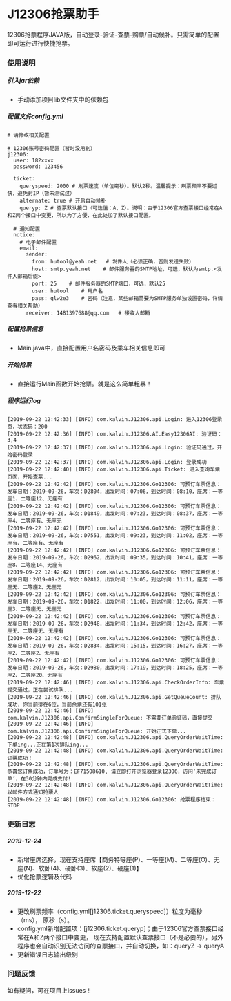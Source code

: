 # J12306抢票助手
12306抢票程序JAVA版，自动登录-验证-查票-购票/自动候补。只需简单的配置即可运行进行快捷抢票。

### 使用说明
##### 引入jar依赖
* 手动添加项目lib文件夹中的依赖包
##### 配置文件config.yml
```
# 请修改相关配置

# 12306账号密码配置（暂时没用到）
j12306:
  user: 182xxxx
  password: 123456

  ticket:
    queryspeed: 2000 # 刷票速度（单位毫秒）。默认2秒。温馨提示：刷票频率不要过快，避免封IP（暂未测试过）
    alternate: true # 开启自动候补
    queryp: Z # 查票默认接口（可选值：A、Z）。说明：由于12306官方查票接口经常在A和Z两个接口中变更，所以为了方便，在此处加了默认接口配置。

  # 通知配置
  notice:
    # 电子邮件配置
    email:
      sender:
        from: hutool@yeah.net   # 发件人（必须正确，否则发送失败）
        host: smtp.yeah.net    # 邮件服务器的SMTP地址，可选，默认为smtp.<发件人邮箱后缀>
        port: 25    # 邮件服务器的SMTP端口，可选，默认25
        user: hutool    # 用户名
        pass: qlw2e3    # 密码（注意，某些邮箱需要为SMTP服务单独设置密码，详情查看相关帮助）
      receiver: 1481397688@qq.com   # 接收人邮箱
```

##### 配置抢票信息
* Main.java中，直接配置用户名密码及乘车相关信息即可
##### 开始抢票
* 直接运行Main函数开始抢票。就是这么简单粗暴！

##### 程序运行log
```
[2019-09-22 12:42:33] [INFO] com.kalvin.J12306.api.Login: 进入12306登录页，状态码：200
[2019-09-22 12:42:36] [INFO] com.kalvin.J12306.AI.Easy12306AI: 验证码：3,4
[2019-09-22 12:42:37] [INFO] com.kalvin.J12306.api.Login: 验证码通过，开始密码登录
[2019-09-22 12:42:37] [INFO] com.kalvin.J12306.api.Login: 登录成功
[2019-09-22 12:42:40] [INFO] com.kalvin.J12306.api.Ticket: 进入查询车票页面，开始查票...
[2019-09-22 12:42:42] [INFO] com.kalvin.J12306.Go12306: 可预订车票信息：发车日期：2019-09-26，车次：D2804，出发时间：07:06，到达时间：08:10，座席：一等座1、二等座12、无座有
[2019-09-22 12:42:42] [INFO] com.kalvin.J12306.Go12306: 可预订车票信息：发车日期：2019-09-26，车次：D1849，出发时间：07:23，到达时间：08:37，座席：一等座4、二等座有、无座无
[2019-09-22 12:42:42] [INFO] com.kalvin.J12306.Go12306: 可预订车票信息：发车日期：2019-09-26，车次：D7551，出发时间：09:23，到达时间：11:02，座席：一等座有、二等座有、无座有
[2019-09-22 12:42:42] [INFO] com.kalvin.J12306.Go12306: 可预订车票信息：发车日期：2019-09-26，车次：D2962，出发时间：09:35，到达时间：10:41，座席：一等座8、二等座14、无座有
[2019-09-22 12:42:42] [INFO] com.kalvin.J12306.Go12306: 可预订车票信息：发车日期：2019-09-26，车次：D2812，出发时间：10:05，到达时间：11:11，座席：一等座无、二等座2、无座无
[2019-09-22 12:42:42] [INFO] com.kalvin.J12306.Go12306: 可预订车票信息：发车日期：2019-09-26，车次：D1822，出发时间：11:00，到达时间：12:06，座席：一等座3、二等座无、无座无
[2019-09-22 12:42:42] [INFO] com.kalvin.J12306.Go12306: 可预订车票信息：发车日期：2019-09-26，车次：D2948，出发时间：11:34，到达时间：12:42，座席：一等座无、二等座无、无座有
[2019-09-22 12:42:42] [INFO] com.kalvin.J12306.Go12306: 可预订车票信息：发车日期：2019-09-26，车次：D2834，出发时间：15:15，到达时间：16:27，座席：一等座2、二等座2、无座有
[2019-09-22 12:42:42] [INFO] com.kalvin.J12306.Go12306: 可预订车票信息：发车日期：2019-09-26，车次：D2980，出发时间：17:19，到达时间：18:25，座席：一等座2、二等座20、无座有
[2019-09-22 12:42:46] [INFO] com.kalvin.J12306.api.CheckOrderInfo: 车票提交通过，正在尝试排队...
[2019-09-22 12:42:46] [INFO] com.kalvin.J12306.api.GetQueueCount: 排队成功，你当前排在6位，当前余票还有101张
[2019-09-22 12:42:46] [INFO] com.kalvin.J12306.api.ConfirmSingleForQueue: 不需要订单验证码，直接提交
[2019-09-22 12:42:46] [INFO] com.kalvin.J12306.api.ConfirmSingleForQueue: 开始正式下单...
[2019-09-22 12:42:48] [INFO] com.kalvin.J12306.api.QueryOrderWaitTime: 下单ing...正在第1次排队ing...
[2019-09-22 12:42:48] [INFO] com.kalvin.J12306.api.QueryOrderWaitTime: 订票成功！
[2019-09-22 12:42:48] [INFO] com.kalvin.J12306.api.QueryOrderWaitTime: 恭喜您订票成功，订单号为：EF71508610, 请立即打开浏览器登录12306，访问‘未完成订单’，在30分钟内完成支付!
[2019-09-22 12:42:48] [INFO] com.kalvin.J12306.api.QueryOrderWaitTime: 以邮件方式通知抢票人
[2019-09-22 12:42:48] [INFO] com.kalvin.J12306.Go12306: 抢票程序结束：STOP
```
### 更新日志
##### 2019-12-24
* 新增座席选择，现在支持座席【商务特等座(P)、一等座(M)、二等座(O)、无座(N)、软卧(4)、硬卧(3)、软座(2)、硬座(1)】
* 优化抢票逻辑及代码
##### 2019-12-22 
* 更改刷票频率（config.yml[j12306.ticket.queryspeed]）粒度为毫秒（ms）， 原秒（s）。
* config.yml新增配置项：[j12306.ticket.queryp]；由于12306官方查票接口经常在A和Z两个接口中变更，
现在支持配置默认查票接口（不是必要的），另外程序也会自动识别无法访问的查票接口，并自动切换，如：queryZ -> queryA
* 更新错误日志输出级别
### 问题反馈
如有疑问，可在项目上issues！

